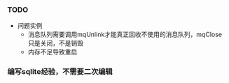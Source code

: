 ### TODO
- 问题实例
  - 消息队列需要调用mqUnlink才能真正回收不使用的消息队列，mqClose只是关闭，不是销毁
  - 内存不足导致重启

### 编写sqlite经验，不需要二次编辑
